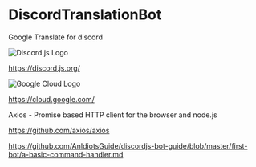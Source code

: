 # DiscordTranslationBot
 Google Translate for discord

![Discord.js Logo](https://i.imgur.com/n7yPQ9U.png)

https://discord.js.org/

![Google Cloud Logo](https://i.imgur.com/XtifDGW.png)

https://cloud.google.com/

Axios - Promise based HTTP client for the browser and node.js

https://github.com/axios/axios

https://github.com/AnIdiotsGuide/discordjs-bot-guide/blob/master/first-bot/a-basic-command-handler.md